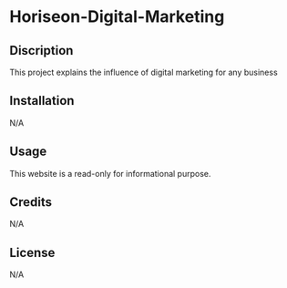 # Horiseon-Digital-Marketing

## Discription
This project explains the influence of digital marketing for any business

## Installation
N/A
## Usage
This website is a read-only for informational purpose.

## Credits
N/A

## License
N/A
